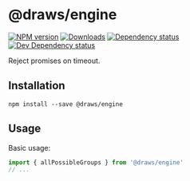 # @draws/engine

[![NPM version][npm-image]][npm-url] [![Downloads][downloads-image]][npm-url] [![Dependency status][david-dm-image]][david-dm-url] [![Dev Dependency status][david-dm-dev-image]][david-dm-dev-url]

Reject promises on timeout.

## Installation
```
npm install --save @draws/engine
```

## Usage
Basic usage:
```javascript
import { allPossibleGroups } from '@draws/engine'
// ...
```

[npm-url]: https://npmjs.org/package/@draws/engine
[downloads-image]: http://img.shields.io/npm/dm/@draws/engine.svg
[npm-image]: http://img.shields.io/npm/v/@draws/engine.svg
[david-dm-url]:https://david-dm.org/inker/@draws/engine
[david-dm-image]:https://david-dm.org/inker/@draws/engine.svg
[david-dm-dev-url]:https://david-dm.org/inker/@draws/engine#info=devDependencies
[david-dm-dev-image]:https://david-dm.org/inker/@draws/engine/dev-status.svg
